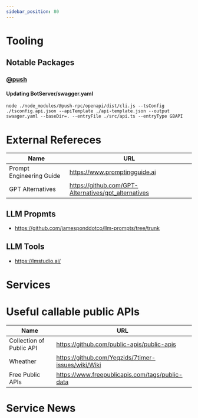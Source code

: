 ```yaml
---
sidebar_position: 80
---
```


# Tooling

## Notable Packages

### [@push](https://github.com/vasyas/push-rpc)

#### Updating BotServer/swagger.yaml

```
node ./node_modules/@push-rpc/openapi/dist/cli.js --tsConfig ./tsconfig.api.json --apiTemplate ./api-template.json --output swaager.yaml --baseDir=. --entryFile ./src/api.ts --entryType GBAPI
```

# External Refereces

| Name                     | URL                                                  |
| ------------------------ | ---------------------------------------------------- |
| Prompt Engineering Guide | https://www.promptingguide.ai                        |
| GPT Alternatives         | https://github.com/GPT-Alternatives/gpt_alternatives |

## LLM Propmts

- https://github.com/jamesponddotco/llm-prompts/tree/trunk

## LLM Tools

- https://lmstudio.ai/

# Services

# Useful callable public APIs

| Name                     | URL                                                |
| ------------------------ | -------------------------------------------------- |
| Collection of Public API | https://github.com/public-apis/public-apis         |
| Wheather                 | https://github.com/Yeqzids/7timer-issues/wiki/Wiki |
| Free Public APIs         | https://www.freepublicapis.com/tags/public-data    |

# Service News
